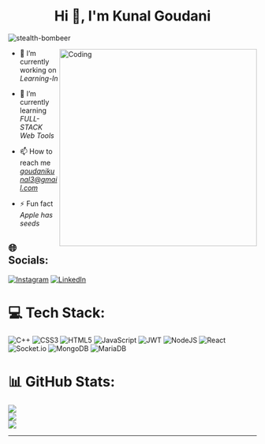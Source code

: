 <h1 align="center">Hi 👋, I'm Kunal Goudani</h1>
<p align="left"> <img src="https://komarev.com/ghpvc/?username=stealth-bombeer&label=Profile%20views&color=0e75b6&style=flat" alt="stealth-bombeer" /> </p>

<img align="right" alt="Coding" width="400" src="https://i2.wp.com/i.giphy.com/media/QHE5gWI0QjqF2/giphy-downsized.gif?w=770&ssl=1">

- 🔭 I’m currently working on *Learning-In*

- 🌱 I’m currently learning *FULL-STACK Web Tools*

- 📫 How to reach me *goudanikunal3@gmail.com*

- ⚡ Fun fact *Apple has seeds*



## 🌐 Socials:

[![Instagram](https://img.shields.io/badge/Instagram-%23E4405F.svg?logo=Instagram&logoColor=white)](https://instagram.com/k_u_n_a_l_1) [![LinkedIn](https://img.shields.io/badge/LinkedIn-%230077B5.svg?logo=linkedin&logoColor=white)](https://linkedin.com/in/kunalgoudani) 

# 💻 Tech Stack:
![C++](https://img.shields.io/badge/c++-%2300599C.svg?style=for-the-badge&logo=c%2B%2B&logoColor=white) ![CSS3](https://img.shields.io/badge/css3-%231572B6.svg?style=for-the-badge&logo=css3&logoColor=white) ![HTML5](https://img.shields.io/badge/html5-%23E34F26.svg?style=for-the-badge&logo=html5&logoColor=white) ![JavaScript](https://img.shields.io/badge/javascript-%23323330.svg?style=for-the-badge&logo=javascript&logoColor=%23F7DF1E) ![JWT](https://img.shields.io/badge/JWT-black?style=for-the-badge&logo=JSON%20web%20tokens) ![NodeJS](https://img.shields.io/badge/node.js-6DA55F?style=for-the-badge&logo=node.js&logoColor=white) ![React](https://img.shields.io/badge/react-%2320232a.svg?style=for-the-badge&logo=react&logoColor=%2361DAFB) ![Socket.io](https://img.shields.io/badge/Socket.io-black?style=for-the-badge&logo=socket.io&badgeColor=010101) ![MongoDB](https://img.shields.io/badge/MongoDB-%234ea94b.svg?style=for-the-badge&logo=mongodb&logoColor=white) ![MariaDB](https://img.shields.io/badge/MariaDB-003545?style=for-the-badge&logo=mariadb&logoColor=white)
# 📊 GitHub Stats:
![](https://github-readme-stats.vercel.app/api?username=stealth-bombeer&theme=darcula&hide_border=false&include_all_commits=false&count_private=false)<br/>
![](https://github-readme-streak-stats.herokuapp.com/?user=stealth-bombeer&theme=darcula&hide_border=false)<br/>
![](https://github-readme-stats.vercel.app/api/top-langs/?username=stealth-bombeer&theme=darcula&hide_border=false&include_all_commits=false&count_private=false&layout=compact)

---
